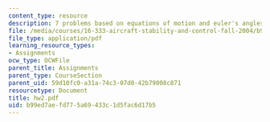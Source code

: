 ```yaml
---
content_type: resource
description: 7 problems based on equations of motion and euler's angles.
file: /media/courses/16-333-aircraft-stability-and-control-fall-2004/b99ed7aefd775a69433c1d5fac6d17b5_hw2.pdf
file_type: application/pdf
learning_resource_types:
- Assignments
ocw_type: OCWFile
parent_title: Assignments
parent_type: CourseSection
parent_uid: 59d10fc0-a31a-74c3-07d0-42b79008c871
resourcetype: Document
title: hw2.pdf
uid: b99ed7ae-fd77-5a69-433c-1d5fac6d17b5
---
```

